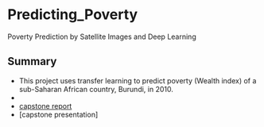 # Predicting_Poverty
Poverty Prediction by Satellite Images and Deep Learning
## Summary
- This project uses transfer learning to predict poverty (Wealth index) of a sub-Saharan African country, Burundi, in 2010. 
- 
- [capstone report](https://github.com/cyuancheng/Predicting_Poverty/blob/master/Capstone%20Project%202_%20Final%20Report.pdf)
- [capstone presentation]
